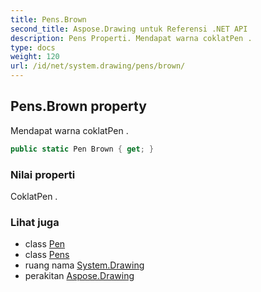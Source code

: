 ```yaml
---
title: Pens.Brown
second_title: Aspose.Drawing untuk Referensi .NET API
description: Pens Properti. Mendapat warna coklatPen .
type: docs
weight: 120
url: /id/net/system.drawing/pens/brown/
---
```

## Pens.Brown property

Mendapat warna coklatPen .

```csharp
public static Pen Brown { get; }
```

### Nilai properti

CoklatPen .

### Lihat juga

* class [Pen](../../pen/)
* class [Pens](../)
* ruang nama [System.Drawing](../../pens/)
* perakitan [Aspose.Drawing](../../../)


